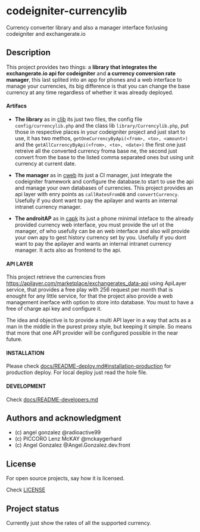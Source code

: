 # codeigniter-currencylib

Currency converter library and also a manager interface for/using codeigniter and exchangerate.io

## Description

This project provides two things: a **library that integrates 
the exchangerate.io api for codeigniter** and **a currency conversion rate manager**, 
this last splited into an app for phones and a web interface to manage your 
currencies, its big difference is that you can change the base currency at any time 
regardless of whether it was already deployed.


#### Artifacs

* **The library** as in [clib](clib) its just two files, the config 
file `config/currencylib.php` and the class lib `library/Currencylib.php`, 
put those in respective places in your codeigniter project and just start 
to use, it has two methos, `getOneCurrencyByApi(<from>, <to>, <amount>)` and 
the `getAllCurrencyByApi(<from>, <to>, <date>)` the first one just retreive all the 
converted currency froma  base ne, the second just convert from the base to 
the listed comma separated ones but using unit currency at current date.

* **The manager** as in [cweb](cweb) its just a CI manager, just integrate 
the codeigniter framework and configure the database.to start to use the api 
and manage your own databases of currencies. This project provides an api layer 
with enry points as `callRatesFromDB` and `convertCurrency`. Usefully if you 
dont want to pay the apilayer and wants an internal intranet currency manager.

* **The androitAP** as in [capk](capk) its just a phone minimal inteface to the 
already provided currency web interface, you must provide the url ot the manager, 
of who usefully can be an web interface and also will provide your own apy 
to gest history currency set by you. Usefully if you dont want to pay the 
apilayer and wants an internal intranet currency manager. It acts also 
as frontend to the api.

#### API LAYER

This project retrieve the currencies from https://apilayer.com/marketplace/exchangerates_data-api 
using ApiLayer service, that provides a free play with 256 request per month that is enought for 
any little service, for that the project also provide a web management inerface with option 
to store into database. You must to have a free of charge api key and configure it.

The idea and objective is to provide a multi API layer in a way that acts as a 
man in the middle in the purest proxy style, but keeping it simple. So means that 
more that one API provider will be configured possible in the near future.

#### INSTALLATION

Please check [docs/README-deploy.md#installation-production](docs/README-deploy.md#installation-production) 
for production deploy. For local deploy just read the hole file.

#### DEVELOPMENT

Check [docs/README-developers.md](docs/README-developers.md)

## Authors and acknowledgment

* (c) angel gonzalez @radioactive99
* (c) PICCORO Lenz McKAY @mckaygerhard
* (c) Angel Gonzalez @Angel.Gonzalez.dev.front

## License

For open source projects, say how it is licensed.

Check [LICENSE](LICENSE)

## Project status

Currently just show the rates of all the supported currency.
